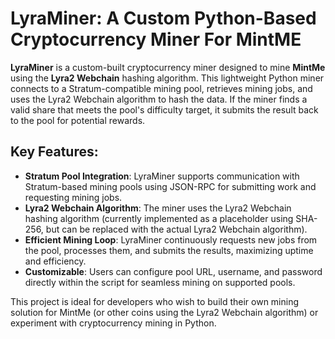 # LyraMiner: A Custom Python-Based Cryptocurrency Miner For MintME

**LyraMiner** is a custom-built cryptocurrency miner designed to mine **MintMe** using the **Lyra2 Webchain** hashing algorithm. This lightweight Python miner connects to a Stratum-compatible mining pool, retrieves mining jobs, and uses the Lyra2 Webchain algorithm to hash the data. If the miner finds a valid share that meets the pool's difficulty target, it submits the result back to the pool for potential rewards.

## Key Features:
- **Stratum Pool Integration**: LyraMiner supports communication with Stratum-based mining pools using JSON-RPC for submitting work and requesting mining jobs.
- **Lyra2 Webchain Algorithm**: The miner uses the Lyra2 Webchain hashing algorithm (currently implemented as a placeholder using SHA-256, but can be replaced with the actual Lyra2 Webchain algorithm).
- **Efficient Mining Loop**: LyraMiner continuously requests new jobs from the pool, processes them, and submits the results, maximizing uptime and efficiency.
- **Customizable**: Users can configure pool URL, username, and password directly within the script for seamless mining on supported pools.



This project is ideal for developers who wish to build their own mining solution for MintMe (or other coins using the Lyra2 Webchain algorithm) or experiment with cryptocurrency mining in Python.
